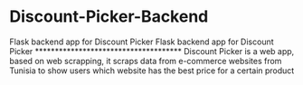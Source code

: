 # Discount-Picker-Backend
Flask backend app for Discount Picker
Flask backend app for Discount Picker ************************************* Discount Picker is a web app, based on web scrapping,
it scraps data from e-commerce websites from Tunisia to show users which website has the best price for a certain product
